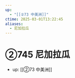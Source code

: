 ```yaml
---
up:
  - "[[②73 中美洲]]"
ctime: 2025-03-01T13:22:45
aliases:
  - 尼加拉瓜
---
```


# ②745 尼加拉瓜

- up: [[②73 中美洲]]
